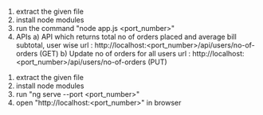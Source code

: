 <!-- To run backend app -->
1) extract the given file
2) install node modules
2) run the command "node app.js <port_number>"
3) APIs
    a) API which returns total no of orders placed and average bill subtotal, user wise
        url : http://localhost:<port_number>/api/users/no-of-orders (GET)
    b) Update no of orders for all users
        url : http://localhost:<port_number>/api/users/no-of-orders (PUT)

<!-- To run frontend app -->
1) extract the given file
2) install node modules
3) run "ng serve --port <port_number>"
4) open "http://localhost:<port_number>" in browser